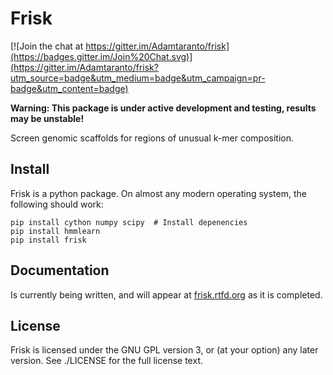Frisk
=====

[![Join the chat at https://gitter.im/Adamtaranto/frisk](https://badges.gitter.im/Join%20Chat.svg)](https://gitter.im/Adamtaranto/frisk?utm_source=badge&utm_medium=badge&utm_campaign=pr-badge&utm_content=badge)

**Warning: This package is under active development and testing, results may be unstable!**

Screen genomic scaffolds for regions of unusual k-mer composition.

Install
-------

Frisk is a python package. On almost any modern operating system, the following
should work:

    pip install cython numpy scipy  # Install depenencies
    pip install hmmlearn
    pip install frisk

Documentation
-------------

Is currently being written, and will appear at
[frisk.rtfd.org](http://frisk.readthedocs.org/) as it is completed.

License
-------

Frisk is licensed under the GNU GPL version 3, or (at your option) any later
version. See ./LICENSE for the full license text.
